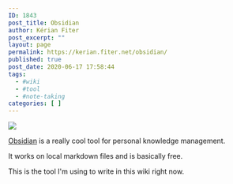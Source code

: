 ```yaml
---
ID: 1843
post_title: Obsidian
author: Kérian Fiter
post_excerpt: ""
layout: page
permalink: https://kerian.fiter.net/obsidian/
published: true
post_date: 2020-06-17 17:58:44
tags:
  - #wiki
  - #tool
  - #note-taking
categories: [ ]
---
```

![][1]

[Obsidian][2] is a really cool tool for personal knowledge management.

It works on local markdown files and is basically free.

This is the tool I'm using to write in this wiki right now.

 [1]: https://github.com/KerianFiter/kerian.fiter.net/blob/master/media/obsidian_banner.png?raw=true
 [2]: https://obsidian.md/